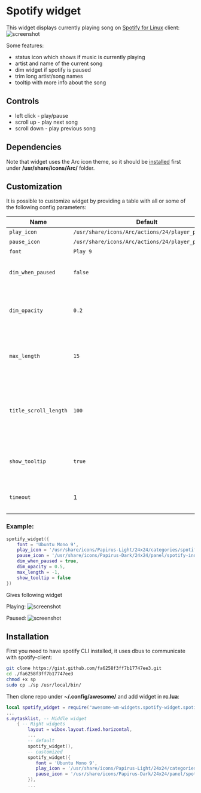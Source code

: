 # Spotify widget

This widget displays currently playing song on [Spotify for Linux](https://www.spotify.com/download/linux/) client: ![screenshot](./spo-wid-1.png)

Some features:

 - status icon which shows if music is currently playing
 - artist and name of the current song
 - dim widget if spotify is paused
 - trim long artist/song names
 - tooltip with more info about the song

## Controls

 - left click - play/pause
 - scroll up - play next song
 - scroll down - play previous song

## Dependencies

Note that widget uses the Arc icon theme, so it should be [installed](https://github.com/horst3180/arc-icon-theme#installation) first under **/usr/share/icons/Arc/** folder.

## Customization

It is possible to customize widget by providing a table with all or some of the following config parameters:

| Name | Default | Description |
|---|---|---|
| `play_icon` | `/usr/share/icons/Arc/actions/24/player_play.png` | Play icon |
| `pause_icon` | `/usr/share/icons/Arc/actions/24/player_pause.png` | Pause icon |
| `font` | `Play 9`| Font |
| `dim_when_paused` | `false` | Decrease the widget opacity if spotify is paused |
| `dim_opacity` | `0.2` | Widget's opacity when dimmed, `dim_when_paused` should be set to `true` |
| `max_length` | `15` | Maximum lentgh of artist and title names. Text will be ellipsized if longer. |
| `title_scroll_length` | `100` | Maximum length of title name before it begins scrolling. -1 prevents scrolling entirely. |
| `show_tooltip` | `true` | Show tooltip on hover with information about the playing song |
| `timeout` | 1 | How often in seconds the widget refreshes |


### Example:

```lua
spotify_widget({
    font = 'Ubuntu Mono 9',
    play_icon = '/usr/share/icons/Papirus-Light/24x24/categories/spotify.svg',
    pause_icon = '/usr/share/icons/Papirus-Dark/24x24/panel/spotify-indicator.svg',
    dim_when_paused = true,
    dim_opacity = 0.5,
    max_length = -1,
    show_tooltip = false
})
```

Gives following widget

Playing:
![screenshot](./spotify-widget-custom-playing.png)

Paused:
![screenshot](./spotify-widget-custom-paused.png)

## Installation

First you need to have spotify CLI installed, it uses dbus to communicate with spotify-client:

```bash 
git clone https://gist.github.com/fa6258f3ff7b17747ee3.git
cd ./fa6258f3ff7b17747ee3 
chmod +x sp
sudo cp ./sp /usr/local/bin/
```

Then clone repo under **~/.config/awesome/** and add widget in **rc.lua**:

```lua
local spotify_widget = require("awesome-wm-widgets.spotify-widget.spotify")
...
s.mytasklist, -- Middle widget
	{ -- Right widgets
    	layout = wibox.layout.fixed.horizontal,
		...
        -- default        
        spotify_widget(),
        -- customized
        spotify_widget({
           font = 'Ubuntu Mono 9',
           play_icon = '/usr/share/icons/Papirus-Light/24x24/categories/spotify.svg',
           pause_icon = '/usr/share/icons/Papirus-Dark/24x24/panel/spotify-indicator.svg'
        }),
		...      
```
